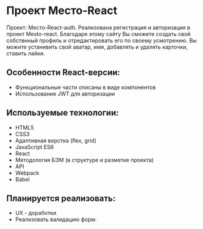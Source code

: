 # Проект Место-React
Проект: Место-React-auth. Реализована регистрация и авторизация в проект Mesto-react.  Благодаря этому сайту Вы сможете создать свой собствнный профиль и отредактировать его по своему усмотрению. Вы можите устанивить свой аватар, имя, добавлять и удалять карточки, ставить лайки.

## Особенности React-версии:
* Функциональные части описаны в виде компонентов
* Использование JWT для авторизации

## Используемые технологии:
* HTML5
* CSS3
* Адаптивная верстка (flex, grid)
* JavaScript ES6
* React
* Методология БЭМ (в структуре и разметке проекта)
* API
* Webpack
* Babel

## Планируется реализовать:
* UX - доработки
* Реализовать валидацию форм.